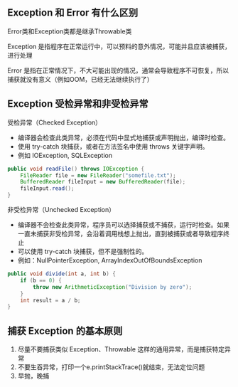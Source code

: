 ## Exception 和 Error 有什么区别

Error类和Exception类都是继承Throwable类

Exception 是指程序在正常运行中，可以预料的意外情况，可能并且应该被捕获，进行处理

Error 是指在正常情况下，不大可能出现的情况，通常会导致程序不可恢复，所以捕获就没有意义（例如OOM，已经无法继续执行了）

## Exception 受检异常和非受检异常
受检异常（Checked Exception）
- 编译器会检查此类异常，必须在代码中显式地捕获或声明抛出，编译时检查。
- 使用 try-catch 块捕获，或者在方法签名中使用 throws 关键字声明。
- 例如 IOException, SQLException

```java
public void readFile() throws IOException {
    FileReader file = new FileReader("somefile.txt");
    BufferedReader fileInput = new BufferedReader(file);
    fileInput.read();
}
```

非受检异常（Unchecked Exception）
- 编译器不会检查此类异常，程序员可以选择捕获或不捕获，运行时检查。如果一直未捕获非受检异常，会沿着调用栈想上抛出，直到被捕获或者导致程序终止
- 可以使用 try-catch 块捕获，但不是强制性的。
- 例如：NullPointerException, ArrayIndexOutOfBoundsException

```java
public void divide(int a, int b) {
    if (b == 0) {
        throw new ArithmeticException("Division by zero");
    }
    int result = a / b;
}
```
## 捕获 Exception 的基本原则
1. 尽量不要捕获类似 Exception、Throwable 这样的通用异常，而是捕获特定异常
2. 不要生吞异常，打印一个e.printStackTrace()就结束，无法定位问题
3. 早抛，晚捕
